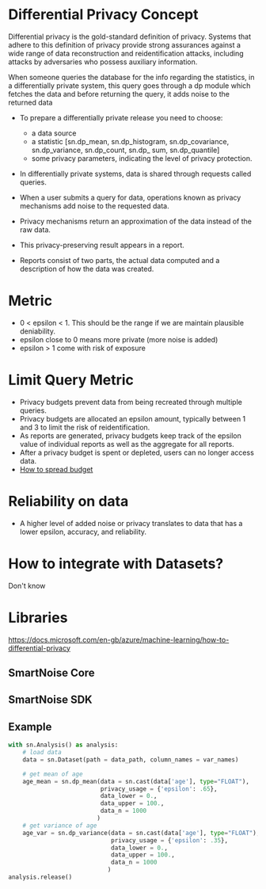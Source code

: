 # Differential Privacy Concept
Differential privacy is the gold-standard definition of privacy. Systems that adhere to this definition of privacy provide strong assurances against a wide range of data reconstruction and reidentification attacks, including attacks by adversaries who possess auxiliary information.

When someone queries the database for the info regarding the statistics, in a differentially private system, this query goes through a dp module which fetches the data and before returning the query, it adds noise to the returned data


* To prepare a differentially private release you need to choose:
    * a data source
    * a statistic [sn.dp_mean, sn.dp_histogram, sn.dp_covariance, sn.dp_variance, sn.dp_count, sn.dp_ sum, sn.dp_quantile]
    * some privacy parameters, indicating the level of privacy protection.

* In differentially private systems, data is shared through requests called queries.
* When a user submits a query for data, operations known as privacy mechanisms add noise to the requested data.
* Privacy mechanisms return an approximation of the data instead of the raw data.
* This privacy-preserving result appears in a report.
* Reports consist of two parts, the actual data computed and a description of how the data was created.

# Metric
* 0 < epsilon < 1. This should be the range if we are maintain plausible deniability.
* epsilon close to 0 means more private (more noise is added)
* epsilon > 1 come with risk of exposure

# Limit Query Metric
* Privacy budgets prevent data from being recreated through multiple queries.
* Privacy budgets are allocated an epsilon amount, typically between 1 and 3 to limit the risk of reidentification. 
* As reports are generated, privacy budgets keep track of the epsilon value of individual reports as well as the aggregate for all reports. 
* After a privacy budget is spent or depleted, users can no longer access data.
* [How to spread budget](https://docs.microsoft.com/en-gb/azure/machine-learning/how-to-differential-privacy#perform-data-analysis)

# Reliability on data
* A higher level of added noise or privacy translates to data that has a lower epsilon, accuracy, and reliability.

# How to integrate with Datasets?
Don't know

# Libraries
https://docs.microsoft.com/en-gb/azure/machine-learning/how-to-differential-privacy

## SmartNoise Core

## SmartNoise SDK

## Example
```python
with sn.Analysis() as analysis:
    # load data
    data = sn.Dataset(path = data_path, column_names = var_names)

    # get mean of age
    age_mean = sn.dp_mean(data = sn.cast(data['age'], type="FLOAT"),
                          privacy_usage = {'epsilon': .65},
                          data_lower = 0.,
                          data_upper = 100.,
                          data_n = 1000
                         )
    # get variance of age
    age_var = sn.dp_variance(data = sn.cast(data['age'], type="FLOAT"),
                             privacy_usage = {'epsilon': .35},
                             data_lower = 0.,
                             data_upper = 100.,
                             data_n = 1000
                            )
analysis.release()
```